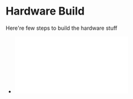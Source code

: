 # Hardware Build

Here're few steps to build the hardware stuff

- ![Motherboard box](electronics.box.md)
